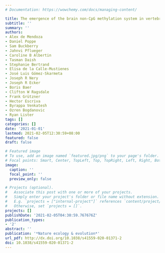 ```yaml
---
# Documentation: https://wowchemy.com/docs/managing-content/

title: The emergence of the brain non-CpG methylation system in vertebrates
subtitle: ''
summary: ''
authors:
- Alex de Mendoza
- Daniel Poppe
- Sam Buckberry
- Jahnvi Pflueger
- Caroline B Albertin
- Tasman Daish
- Stephanie Bertrand
- Elisa de la Calle-Mustienes
- José Luis Gómez-Skarmeta
- Joseph R Nery
- Joseph R Ecker
- Boris Baer
- Clifton W Ragsdale
- Frank Grützner
- Hector Escriva
- Byrappa Venkatesh
- Ozren Bogdanovic
- Ryan Lister
tags: []
categories: []
date: '2021-01-01'
lastmod: 2021-02-05T12:30:59+08:00
featured: false
draft: false

# Featured image
# To use, add an image named `featured.jpg/png` to your page's folder.
# Focal points: Smart, Center, TopLeft, Top, TopRight, Left, Right, BottomLeft, Bottom, BottomRight.
image:
  caption: ''
  focal_point: ''
  preview_only: false

# Projects (optional).
#   Associate this post with one or more of your projects.
#   Simply enter your project's folder or file name without extension.
#   E.g. `projects = ["internal-project"]` references `content/project/deep-learning/index.md`.
#   Otherwise, set `projects = []`.
projects: []
publishDate: '2021-02-05T04:30:59.767676Z'
publication_types:
- '2'
abstract: ''
publication: '*Nature ecology & evolution*'
url_pdf: http://dx.doi.org/10.1038/s41559-020-01371-2
doi: 10.1038/s41559-020-01371-2
---
```

